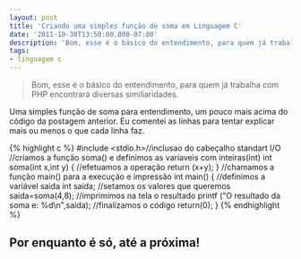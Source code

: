 ```yaml
---
layout: post
title: 'Criando uma simples função de soma em Linguagem C'
date: '2011-10-30T13:50:00.000-07:00'
description: 'Bom, esse é o básico do entendimento, para quem já trabalha com PHP encontrará diversas similiaridades.'
tags:
- linguagem c
---
```


> Bom, esse é o básico do entendimento, para quem já trabalha com PHP encontrará diversas similiaridades.

Uma simples função de soma para entendimento, um pouco mais acima do código da postagem anterior. Eu comentei as linhas para tentar explicar mais ou menos o que cada linha faz.

{% highlight c %}
#include <stdio.h>//inclusao do cabeçalho standart I/O
 //criamos a função soma() e definimos as variaveis com inteiras(int)
 int soma(int x,int y)
 {
    //efetuamos a operação
    return (x+y);
 }
 //chamamos a função main() para a execução e impressão
 int main()
 {
     //definimos a variável saida
     int saida;
     //setamos os valores que queremos
     saida=soma(4,8);
     //imprimimos na tela o resultado
     printf ("O resultado da soma e: %d\n",saida);
     //finalizamos o código
     return(0);
 }
{% endhighlight %}

## Por enquanto é só, até a próxima!

<script async src="https://pagead2.googlesyndication.com/pagead/js/adsbygoogle.js"></script>

<!-- Informat -->
<ins class="adsbygoogle"
 style="display:block"
 data-ad-client="ca-pub-2838251107855362"
 data-ad-slot="2327980059"
 data-ad-format="auto"
 data-full-width-responsive="true"></ins>

<script>
(adsbygoogle = window.adsbygoogle || []).push({});
</script>

